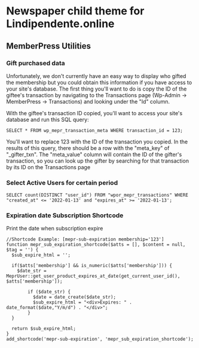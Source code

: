 # Newspaper child theme for Lindipendente.online

## MemberPress Utilities

### Gift purchased data
Unfortunately, we don't currently have an easy way to display who gifted the membership but you could obtain this information if you have access to your site's database. The first thing you'll want to do is copy the ID of the giftee's transaction by navigating to the Transactions page (Wp-Admin -> MemberPress -> Transactions) and looking under the "Id" column.

With the giftee's transaction ID copied, you'll want to access your site's database and run this SQL query:

```
SELECT * FROM wp_mepr_transaction_meta WHERE transaction_id = 123;
```

You'll want to replace 123 with the ID of the transaction you copied. In the results of this query, there should be a row with the "meta_key" of "_gifter_txn". The "meta_value" column will contain the ID of the gifter's transaction, so you can look up the gifter by searching for that transaction by its ID on the Transactions page


### Select Active Users for certain period

```
SELECT count(DISTINCT "user_id") FROM "wpor_mepr_transactions" WHERE "created_at" <= '2022-01-13' and "expires_at" >= '2022-01-13';
```

### Expiration date Subscription Shortcode

Print the date when subscription expire

```
//Shortcode Example: [mepr-sub-expiration membership='123']
function mepr_sub_expiration_shortcode($atts = [], $content = null, $tag = '') {
  $sub_expire_html = '';

  if($atts['membership'] && is_numeric($atts['membership'])) {
    $date_str = MeprUser::get_user_product_expires_at_date(get_current_user_id(), $atts['membership']);

		if ($date_str) {
	      $date = date_create($date_str);
	      $sub_expire_html = "<div>Expires: " . date_format($date,"Y/m/d") . "</div>";
		}
  }

  return $sub_expire_html;
}
add_shortcode('mepr-sub-expiration', 'mepr_sub_expiration_shortcode');
```
